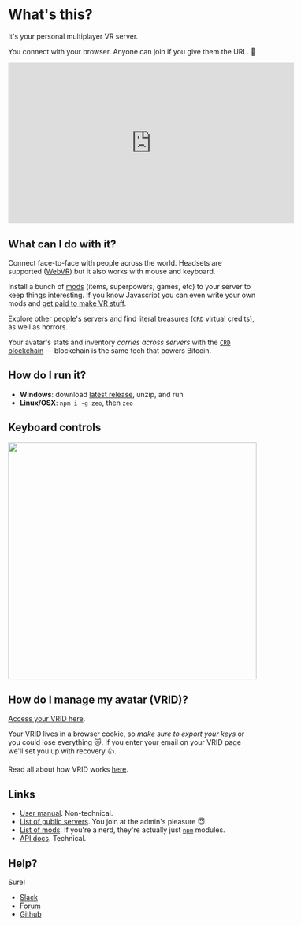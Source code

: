 # What's this?

It's your personal multiplayer VR server.

You connect with your browser. Anyone can join if you give them the URL. &#x1F47E;

<iframe src="https://www.youtube.com/embed/Ip-7ypbsgIM" style="width: 580px; height: calc(580px / 16 * 9); border: 0;"></iframe>

## What can I do with it?

Connect face-to-face with people across the world. Headsets are supported ([WebVR](https://webvr.info/)) but it also works with mouse and keyboard.

Install a bunch of [mods](/mods) (items, superpowers, games, etc) to your server to keep things interesting. If you know Javascript you can even write your own mods and [get paid to make VR stuff](/docs/payments).

Explore other people's servers and find literal treasures (`CRD` virtual credits), as well as horrors.

Your avatar's stats and inventory <i>carries across servers</i> with the [`CRD` blockchain](https://github.com/modulesio/crds) &mdash; blockchain is the same tech that powers Bitcoin.

## How do I run it?

- **Windows**: download [latest release](https://github.com/modulesio/zeo/releases), unzip, and run
- **Linux/OSX**: `npm i -g zeo`, then `zeo`

## Keyboard controls

<img src="/img/controls.png" width=580 height=481 style="width: 100%;">

## How do I manage my avatar (VRID)?

[Access your VRID here](/vrid).

Your VRID lives in a browser cookie, so _make sure to export your keys_ or you could lose everything &#x1F63F;. If you enter your email on your VRID page we'll set you up with recovery &#x1F44D;.

Read all about how VRID works [here](/docs/vrid).

## Links

- [User manual](/docs/user-manual). Non-technical.
- [List of public servers](/servers). You join at the admin's pleasure &#x1F607;.
- [List of mods](/modules). If you're a nerd, they're actually just [`npm`](https://npmjs.org/) modules.
- [API docs](/api). Technical.

## Help?

Sure!

- [Slack](https://zeovr.slack.com/)
- [Forum](https://zeovr.io/forum)
- [Github](https://github.com/modulesio/zeo)
